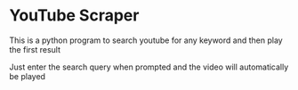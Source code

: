 # YouTube Scraper
This is a python program to search youtube for any keyword and then play the first result

Just enter the search query when prompted and the video will automatically be played
